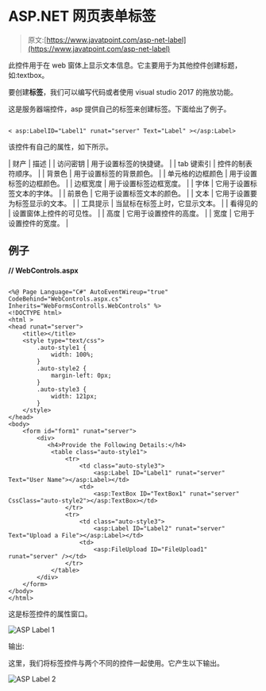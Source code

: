 # ASP.NET 网页表单标签

> 原文:[https://www.javatpoint.com/asp-net-label](https://www.javatpoint.com/asp-net-label)

此控件用于在 web 窗体上显示文本信息。它主要用于为其他控件创建标题，如:textbox。

要创建**标签**，我们可以编写代码或者使用 visual studio 2017 的拖放功能。

这是服务器端控件，asp 提供自己的标签来创建标签。下面给出了例子。

```

< asp:LabelID="Label1" runat="server" Text="Label" ></asp:Label>

```

该控件有自己的属性，如下所示。

| 财产 | 描述 |
| 访问密钥 | 用于设置标签的快捷键。 |
| tab 键索引 | 控件的制表符顺序。 |
| 背景色 | 用于设置标签的背景颜色。 |
| 单元格的边框颜色 | 用于设置标签的边框颜色。 |
| 边框宽度 | 用于设置标签边框宽度。 |
| 字体 | 它用于设置标签文本的字体。 |
| 前景色 | 它用于设置标签文本的颜色。 |
| 文本 | 它用于设置要为标签显示的文本。 |
| 工具提示 | 当鼠标在标签上时，它显示文本。 |
| 看得见的 | 设置窗体上控件的可见性。 |
| 高度 | 它用于设置控件的高度。 |
| 宽度 | 它用于设置控件的宽度。 |

## 例子

**// WebControls.aspx**

```

<%@ Page Language="C#" AutoEventWireup="true" CodeBehind="WebControls.aspx.cs" 
Inherits="WebFormsControlls.WebControls" %>
<!DOCTYPE html>
<html >
<head runat="server">
    <title></title>
    <style type="text/css">
        .auto-style1 {
            width: 100%;
        }
        .auto-style2 {
            margin-left: 0px;
        }
        .auto-style3 {
            width: 121px;
        }
    </style>
</head>
<body>
    <form id="form1" runat="server">
        <div>
           <h4>Provide the Following Details:</h4>
            <table class="auto-style1">
                <tr>
                    <td class="auto-style3">
                        <asp:Label ID="Label1" runat="server" Text="User Name"></asp:Label></td>
                    <td>
                        <asp:TextBox ID="TextBox1" runat="server" CssClass="auto-style2"></asp:TextBox></td>
                </tr>
                <tr>
                    <td class="auto-style3">
                        <asp:Label ID="Label2" runat="server" Text="Upload a File"></asp:Label></td>
                    <td>
                        <asp:FileUpload ID="FileUpload1" runat="server" /></td>
                </tr>
            </table>        
        </div>
    </form>
</body>
</html>

```

这是标签控件的属性窗口。

![ASP Label 1](../Images/b7c4e34846636817bf4eadc0029f16d9.png)

输出:

这里，我们将标签控件与两个不同的控件一起使用。它产生以下输出。

![ASP Label 2](../Images/6a749f9ca25be0c0aa166164393173ec.png)